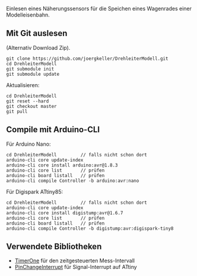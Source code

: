 Einlesen eines Näherungssensors für die Speichen eines Wagenrades einer Modelleisenbahn.

## Mit Git auslesen
(Alternativ Download Zip).
```
git clone https://github.com/joergkeller/DrehleiterModell.git
cd DrehleiterModell
git submodule init
git submodule update
```

Aktualisieren:
```
cd DrehleiterModell
git reset --hard
git checkout master
git pull
```

## Compile mit Arduino-CLI
Für Arduino Nano:
```
cd DrehleiterModell         // falls nicht schon dort
arduino-cli core update-index
arduino-cli core install arduino:avr@1.8.3
arduino-cli core list       // prüfen
arduino-cli board listall   // prüfen
arduino-cli compile Controller -b arduino:avr:nano
```

Für Digispark ATtiny85:
```
cd DrehleiterModell         // falls nicht schon dort
arduino-cli core update-index
arduino-cli core install digistump:avr@1.6.7
arduino-cli core list       // prüfen
arduino-cli board listall   // prüfen
arduino-cli compile Controller -b digistump:avr:digispark-tiny8
```

## Verwendete Bibliotheken
* [TimerOne](https://github.com/PaulStoffregen/TimerOne.git) für den zeitgesteuerten Mess-Intervall 
* [PinChangeInterrupt](https://github.com/NicoHood/PinChangeInterrupt.git) für Signal-Interrupt auf ATtiny
 